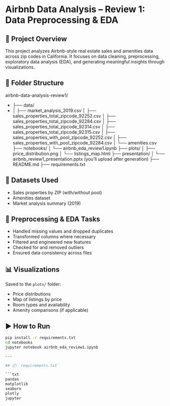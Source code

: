 # Airbnb Data Analysis – Review 1: Data Preprocessing & EDA

## 📌 Project Overview

This project analyzes Airbnb-style real estate sales and amenities data across zip codes in California. It focuses on data cleaning, preprocessing, exploratory data analysis (EDA), and generating meaningful insights through visualizations.

## 📁 Folder Structure
airbnb-data-analysis-review1/
 - ├── data/
 - │   ├── market_analysis_2019.csv
│   ├── sales_properties_total_zipcode_92252.csv
│   ├── sales_properties_total_zipcode_92284.csv
│   ├── sales_properties_total_zipcode_92314.csv
│   ├── sales_properties_total_zipcode_92315.csv
│   ├── sales_properties_with_pool_zipcode_92252.csv
│   ├── sales_properties_with_pool_zipcode_92284.csv
│   └── amenities.csv
├── notebooks/
│   └── airbnb_eda_review1.ipynb
├── plots/
│   ├── price_distribution.png
│   └── listings_map.html
├── presentation/
│   └── airbnb_review1_presentation.pptx (you’ll upload after generation)
├── README.md
├── requirements.txt



## 🧪 Datasets Used

- Sales properties by ZIP (with/without pool)
- Amenities dataset
- Market analysis summary (2019)

## 🧼 Preprocessing & EDA Tasks

- Handled missing values and dropped duplicates
- Transformed columns where necessary
- Filtered and engineered new features
- Checked for and removed outliers
- Ensured data consistency across files

## 📊 Visualizations

Saved to the `plots/` folder:
- Price distributions
- Map of listings by price
- Room types and availability
- Amenity comparisons (if applicable)

## ▶️ How to Run

```bash
pip install -r requirements.txt
cd notebooks
jupyter notebook airbnb_eda_review1.ipynb

---

## 📦 `requirements.txt`

```txt
pandas
matplotlib
seaborn
plotly
jupyter
